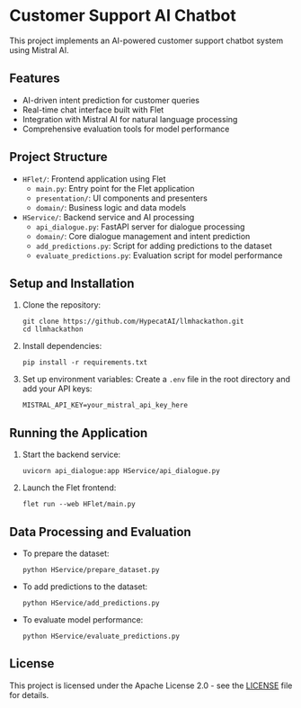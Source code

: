 # Customer Support AI Chatbot

This project implements an AI-powered customer support chatbot system using Mistral AI.

## Features

- AI-driven intent prediction for customer queries
- Real-time chat interface built with Flet
- Integration with Mistral AI for natural language processing
- Comprehensive evaluation tools for model performance

## Project Structure

- `HFlet/`: Frontend application using Flet
  - `main.py`: Entry point for the Flet application
  - `presentation/`: UI components and presenters
  - `domain/`: Business logic and data models
- `HService/`: Backend service and AI processing
  - `api_dialogue.py`: FastAPI server for dialogue processing
  - `domain/`: Core dialogue management and intent prediction
  - `add_predictions.py`: Script for adding predictions to the dataset
  - `evaluate_predictions.py`: Evaluation script for model performance

## Setup and Installation

1. Clone the repository:
   ```
   git clone https://github.com/HypecatAI/llmhackathon.git
   cd llmhackathon
   ```

2. Install dependencies:
   ```
   pip install -r requirements.txt
   ```

3. Set up environment variables:
   Create a `.env` file in the root directory and add your API keys:
   ```
   MISTRAL_API_KEY=your_mistral_api_key_here
   ```

## Running the Application

1. Start the backend service:
   ```
   uvicorn api_dialogue:app HService/api_dialogue.py
   ```

2. Launch the Flet frontend:
   ```
   flet run --web HFlet/main.py
   ```

## Data Processing and Evaluation

- To prepare the dataset:
  ```
  python HService/prepare_dataset.py
  ```

- To add predictions to the dataset:
  ```
  python HService/add_predictions.py
  ```

- To evaluate model performance:
  ```
  python HService/evaluate_predictions.py
  ```

## License

This project is licensed under the Apache License 2.0 - see the [LICENSE](LICENSE) file for details.
